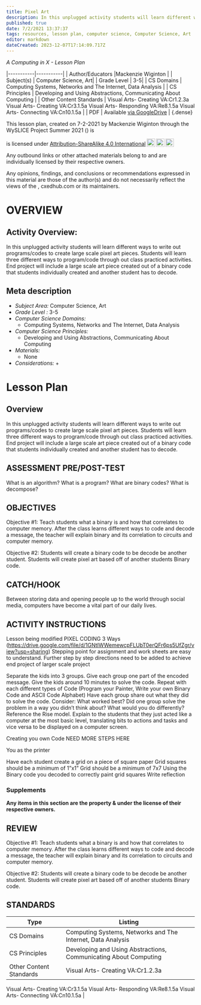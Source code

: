 ```yaml
---
title: Pixel Art
description: In this unplugged activity students will learn different ways to write out programs/codes to create large scale pixel art pieces. Students will learn three different ways to program/code through out class practiced activities. End project will include a large scale art piece created out of a binary code that students individually created and another student has to decode.
published: true
date: 7/2/2021 13:37:37
tags: resources, lesson plan, computer science, Computer Science, Art 
editor: markdown
dateCreated: 2023-12-07T17:14:09.717Z
---
```

*A Computing in X - Lesson Plan*

|-----------|-----------|
| Author/Educators |Mackenzie Wiginton |
| Subject(s) | Computer Science, Art|
| Grade Level | 3-5|
| CS Domains | Computing Systems, Networks and The Internet, Data Analysis |
| CS Principles | Developing and Using Abstractions, Communicating About Computing |
| Other Content Standards | Visual Arts- Creating VA:Cr1.2.3a
Visual Arts- Creating VA:Cr3.1.5a
Visual Arts- Responding VA:Re8.1.5a
Visual Arts- Connecting VA:Cn10.1.5a | 
| PDF | Available [via GoogleDrive]() |
{.dense}






This lesson plan, created on 7-2-2021 by Mackenzie Wiginton through the  WySLICE Project Summer 2021 () is  <p xmlns:cc="http://creativecommons.org/ns#" >  is licensed under <a href="http://creativecommons.org/licenses/by-sa/4.0/?ref=chooser-v1" target="_blank" rel="license noopener noreferrer" style="display:inline-block;">Attribution-ShareAlike 4.0 International<img style="height:22px!important;margin-left:3px;vertical-align:text-bottom;" src="https://mirrors.creativecommons.org/presskit/icons/cc.svg?ref=chooser-v1"><img style="height:22px!important;margin-left:3px;vertical-align:text-bottom;" src="https://mirrors.creativecommons.org/presskit/icons/by.svg?ref=chooser-v1"><img style="height:22px!important;margin-left:3px;vertical-align:text-bottom;" src="https://mirrors.creativecommons.org/presskit/icons/sa.svg?ref=chooser-v1"></a></p>


Any outbound links or other attached materials belong to and are individually licensed by their respective owners. 


Any opinions, findings, and conclusions or recommendations expressed in this material are those of the author(s) and do not necessarily reflect the views of the , cxedhub.com or its maintainers.


# OVERVIEW
## Activity Overview:  
In this unplugged activity students will learn different ways to write out programs/codes to create large scale pixel art pieces. Students will learn three different ways to program/code through out class practiced activities. End project will include a large scale art piece created out of a binary code that students individually created and another student has to decode.
## Meta description
+ *Subject Area:* Computer Science, Art 
+ *Grade Level :* 3-5 
+ *Computer Science Domains:*
   + Computing Systems, Networks and The Internet, Data Analysis
+ *Computer Science Principles:*
   + Developing and Using Abstractions, Communicating About Computing
+ *Materials:* 
   + None
+ *Considerations:*
   + 


# Lesson Plan
## Overview
In this unplugged activity students will learn different ways to write out programs/codes to create large scale pixel art pieces. Students will learn three different ways to program/code through out class practiced activities. End project will include a large scale art piece created out of a binary code that students individually created and another student has to decode.
## ASSESSMENT PRE/POST-TEST
What is an algorithm? 
What is a program?
What are binary codes?
What is decompose?
## OBJECTIVES
Objective #1: Teach students what a binary is and how that correlates to computer memory. 
After the class learns different ways to code and decode a message, the teacher will explain binary and its correlation to circuits and computer memory.


Objective #2: Students will create a binary code to be decode be another student.
Students will create pixel art based off of another students Binary code.


## CATCH/HOOK
Between storing data and opening people up to the world through social media, computers have become a vital part of our daily lives.


## ACTIVITY INSTRUCTIONS
Lesson being modified PIXEL CODING 3 Ways (https://drive.google.com/file/d/1GNtIWWemewcpFLUbT0erQFr6ps5UfZgr/view?usp=sharing) Stepping point for assignment and work sheets are easy to understand. 
Further step by step directions need to be added to achieve end project of larger scale project


Separate the kids into 3 groups.
Give each group one part of the encoded message.
Give the kids around 10 minutes to solve the code.
Repeat with each different types of Code (Program your Painter, Write your own Binary Code and ASCII Code Alphabet)
Have each group share out what they did to solve the code. 
Consider: What worked best? Did one group solve the problem in a way you didn’t think about? What would you do differently? 
Reference the Rise model.
Explain to the students that they just acted like a computer at the most basic level, translating bits to actions and tasks and vice versa to be displayed on a computer screen.


Creating you own Code
NEED MORE STEPS HERE


You as the printer


Have each student create a grid on a piece of square paper
Grid squares should be a minimum of 1”x1” 
Grid should be a minimum of 7x7
Using the Binary code you decoded to correctly paint grid squares
Write reflection


### Supplements
**Any items in this section are the property & under the license of their respective owners.**






## REVIEW
Objective #1: Teach students what a binary is and how that correlates to computer memory. 
After the class learns different ways to code and decode a message, the teacher will explain binary and its correlation to circuits and computer memory.


Objective #2: Students will create a binary code to be decode be another student.
Students will create pixel art based off of another students Binary code.
## STANDARDS        
| Type | Listing | 
|-----------|-----------|
| CS Domains  | Computing Systems, Networks and The Internet, Data Analysis|
| CS Principles   | Developing and Using Abstractions, Communicating About Computing|
| Other Content Standards | Visual Arts- Creating VA:Cr1.2.3a
Visual Arts- Creating VA:Cr3.1.5a
Visual Arts- Responding VA:Re8.1.5a
Visual Arts- Connecting VA:Cn10.1.5a  |